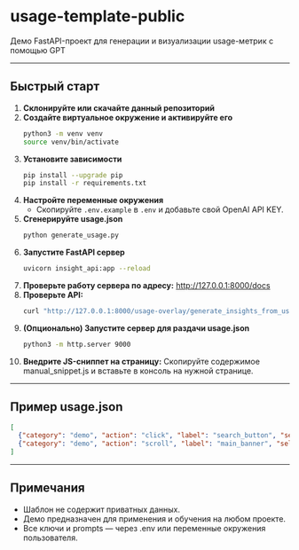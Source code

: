 # usage-template-public

Демо FastAPI-проект для генерации и визуализации usage-метрик с помощью GPT

---

## Быстрый старт

1. **Склонируйте или скачайте данный репозиторий**
2. **Создайте виртуальное окружение и активируйте его**
    ```sh
    python3 -m venv venv
    source venv/bin/activate
    ```
3. **Установите зависимости**
    ```sh
    pip install --upgrade pip
    pip install -r requirements.txt
    ```
4. **Настройте переменные окружения**
    - Скопируйте `.env.example` в `.env` и добавьте свой OpenAI API KEY.
5. **Сгенерируйте usage.json**
    ```sh
    python generate_usage.py
    ```
6. **Запустите FastAPI сервер**
    ```sh
    uvicorn insight_api:app --reload
    ```
7. **Проверьте работу сервера по адресу:**
    http://127.0.0.1:8000/docs
8. **Проверьте API:**
    ```sh
    curl "http://127.0.0.1:8000/usage-overlay/generate_insights_from_usage?data_url=http://localhost:9000/usage.json"
    ```
9. **(Опционально) Запустите сервер для раздачи usage.json**
    ```sh
    python3 -m http.server 9000
    ```
10. **Внедрите JS-сниппет на страницу:**
    Скопируйте содержимое manual_snippet.js и вставьте в консоль на нужной странице.

---

## Пример usage.json

```json
[
  {"category": "demo", "action": "click", "label": "search_button", "selector": ".test-button", "session_cnt": 120, "session_cnt_prev": 100, "session_dif_abs": 20, "percent_of_total": 0.6, "percent_of_total_dif": 0.1, "percent_of_page": 3.5, "percent_of_page_dif": 0.2, "link": "#"},
  {"category": "demo", "action": "scroll", "label": "main_banner", "selector": ".main-banner", "session_cnt": 55, "session_cnt_prev": 60, "session_dif_abs": -5, "percent_of_total": 0.3, "percent_of_total_dif": -0.05, "percent_of_page": 2.2, "percent_of_page_dif": -0.1, "link": "#"}
]
```

---

## Примечания
- Шаблон не содержит приватных данных.
- Демо предназначен для применения и обучения на любом проекте.
- Все ключи и prompts — через .env или переменные окружения пользователя.
